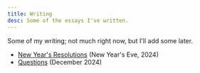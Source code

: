 ```yaml
---
title: Writing
desc: Some of the essays I've written.
---
```


Some of my writing; not much right now, but I'll add some later.

- [New Year's Resolutions](resolutions.html) (New Year's Eve, 2024)
- [Questions](questions.html) (December 2024)
